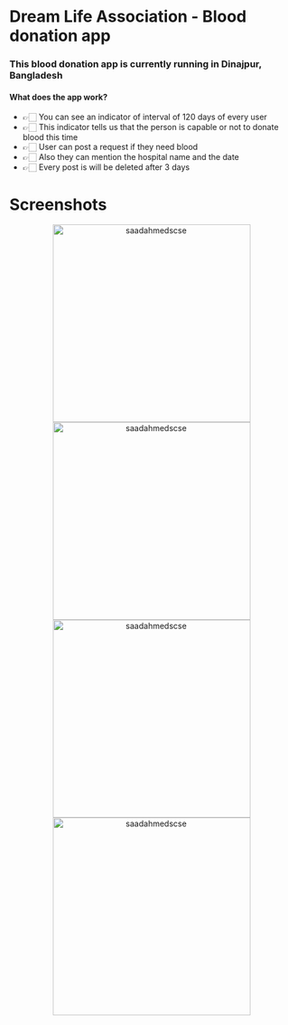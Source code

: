 <h1 align="left">Dream Life Association - Blood donation app</h1>
<h3 align="left">This blood donation app is currently running in Dinajpur, Bangladesh</h3>

<h4 align="left">What does the app work?</h4>

- 👉🏻 You can see an indicator of interval of 120 days of every user
- 👉🏻 This indicator tells us that the person is capable or not to donate blood this time
- 👉🏻 User can post a request if they need blood
- 👉🏻 Also they can mention the hospital name and the date
- 👉🏻 Every post is will be deleted after 3 days

<h1 align="left">Screenshots</h1>

<p align="center"><img height="350em" src="https://github.com/saadahmedscse/App-Screenshots/blob/master/Dream%20Life%20Association/WhatsApp%20Image%202022-01-09%20at%2019.52.57%20(18).jpeg" alt="saadahmedscse" />
<img height="350em" src="https://github.com/saadahmedscse/App-Screenshots/blob/master/Dream%20Life%20Association/WhatsApp%20Image%202022-01-09%20at%2019.52.57%20(6).jpeg" alt="saadahmedscse" />
<img height="350em" src="https://github.com/saadahmedscse/App-Screenshots/blob/master/Dream%20Life%20Association/WhatsApp%20Image%202022-01-09%20at%2019.52.57.jpeg" alt="saadahmedscse" />
<img height="350em" src="https://github.com/saadahmedscse/App-Screenshots/blob/master/Dream%20Life%20Association/WhatsApp%20Image%202022-01-09%20at%2019.52.57%20(23).jpeg" alt="saadahmedscse" /></p>
